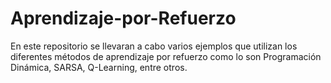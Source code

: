 # Aprendizaje-por-Refuerzo
En este repositorio se llevaran a cabo varios ejemplos que utilizan los diferentes métodos de aprendizaje por refuerzo como lo son Programación Dinámica, SARSA, Q-Learning, entre otros.
